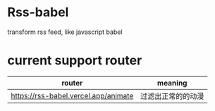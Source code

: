 # Rss-babel
transform rss feed, like javascript babel

# current support router

|router|meaning|
|---|---|
|https://rss-babel.vercel.app/animate|过滤出正常的的动漫|